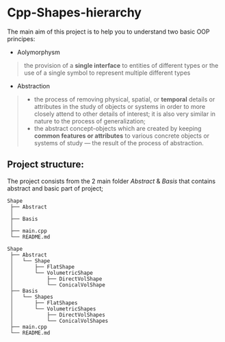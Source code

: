 # Cpp-Shapes-hierarchy
The main aim of this project is to help you to understand two basic OOP principes:

* Aolymorphysm
> the provision of a **single interface** to entities of different types or the use of a single symbol to represent multiple different types
* Abstraction
> * the process of removing physical, spatial, or **temporal** details or attributes in the study of objects or systems in order to more closely attend to other details of interest; it is also very similar in nature to the process of generalization;
> * the abstract concept-objects which are created by keeping **common features or attributes** to various concrete objects or systems of study — the result of the process of abstraction.

## Project structure:

The project consists from the 2 main folder *Abstract* & *Basis* that contains abstract and basic part of project;
```
Shape
 ├── Abstract
 │   
 ├── Basis
 │
 ├── main.cpp
 └── README.md
```



```
Shape
 ├── Abstract
 │   └── Shape
 │       ├── FlatShape
 │       └── VolumetricShape
 │           ├── DirectVolShape
 │           └── ConicalVolShape
 ├── Basis
 │   └── Shapes
 │       ├── FlatShapes
 │       └── VolumetricShapes
 │           ├── DirectVolShapes
 │           └── ConicalVolShapes
 ├── main.cpp
 └── README.md
```
